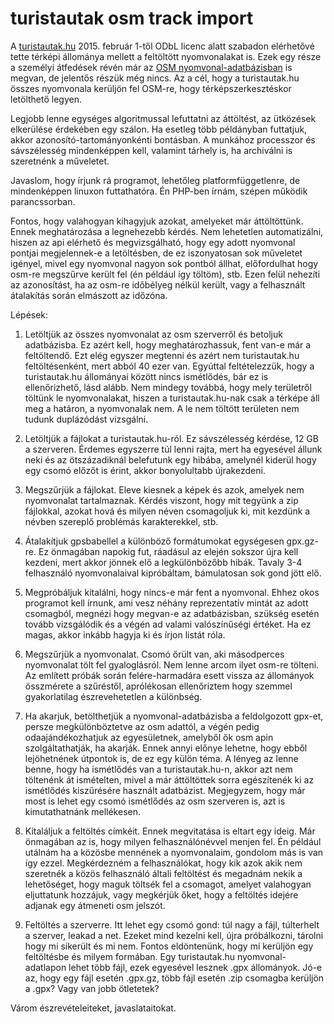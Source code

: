 turistautak osm track import
============================

A [turistautak.hu](http://turistautak.hu/) 2015. február 1-től ODbL licenc alatt szabadon elérhetővé tette térképi állománya mellett a feltöltött nyomvonalakat is. Ezek egy része a személyi átfedések révén már az [OSM nyomvonal-adatbázisban](http://www.openstreetmap.org/traces) is megvan, de jelentős részük még nincs. Az a cél, hogy a turistautak.hu összes nyomvonala kerüljön fel OSM-re, hogy térképszerkesztéskor letölthető legyen.

Legjobb lenne egységes algoritmussal lefuttatni az áttöltést, az ütközések elkerülése érdekében egy szálon. Ha esetleg több példányban futtatjuk, akkor azonosító-tartományonkénti bontásban. A munkához processzor és sávszélesség mindenképpen kell, valamint tárhely is, ha archiválni is szeretnénk a műveletet.

Javaslom, hogy írjunk rá programot, lehetőleg platformfüggetlenre, de mindenképpen linuxon futtathatóra. Én PHP-ben írnám, szépen működik parancssorban.

Fontos, hogy valahogyan kihagyjuk azokat, amelyeket már áttöltöttünk. Ennek meghatározása a legnehezebb kérdés. Nem lehetetlen automatizálni, hiszen az api elérhető és megvizsgálható, hogy egy adott nyomvonal pontjai megjelennek-e a letöltésben, de ez iszonyatosan sok műveletet igényel, mivel egy nyomvonal nagyon sok pontból állhat, előfordulhat hogy osm-re megszűrve került fel (én például így töltöm), stb. Ezen felül nehezíti az azonosítást, ha az osm-re időbélyeg nélkül került, vagy a felhasznált átalakítás során elmászott az időzóna.

Lépések:

1. Letöltjük az összes nyomvonalat az osm szerverről és betoljuk adatbázisba. Ez azért kell, hogy meghatározhassuk, fent van-e már a feltöltendő. Ezt elég egyszer megtenni és azért nem turistautak.hu feltöltésenként, mert abból 40 ezer van. Egyúttal feltételezzük, hogy a turistautak.hu állományai között nincs ismétlődés, bár ez is ellenőrizhető, lásd alább. Nem mindegy továbbá, hogy mely területről töltünk le nyomvonalakat, hiszen a turistautak.hu-nak csak a térképe áll meg a határon, a nyomvonalak nem. A le nem töltött területen nem tudunk duplázódást vizsgálni.

2. Letöltjük a fájlokat a turistautak.hu-ról. Ez sávszélesség kérdése, 12 GB a szerveren. Érdemes egyszerre túl lenni rajta, mert ha egyesével állunk neki és az ötszázadiknál belefutunk egy hibába, amelynél kiderül hogy egy csomó előzőt is érint, akkor bonyolultabb újrakezdeni.

3. Megszűrjük a fájlokat. Eleve kiesnek a képek és azok, amelyek nem nyomvonalat tartalmaznak. Kérdés viszont, hogy mit tegyünk a zip fájlokkal, azokat hová és milyen néven csomagoljuk ki, mit kezdünk a névben szereplő problémás karakterekkel, stb.

4. Átalakítjuk gpsbabellel a különböző formátumokat egységesen gpx.gz-re. Ez önmagában napokig fut, ráadásul az elején sokszor újra kell kezdeni, mert akkor jönnek elő a legkülönbözőbb hibák. Tavaly 3-4 felhasználó nyomvonalaival kipróbáltam, bámulatosan sok gond jött elő.

5. Megpróbáljuk kitalálni, hogy nincs-e már fent a nyomvonal. Ehhez okos programot kell írnunk, ami vesz néhány reprezentatív mintát az adott csomagból, megnézi hogy megvan-e az adatbázisban, szükség esetén tovább vizsgálódik és a végén ad valami valószínűségi értéket. Ha ez magas, akkor inkább hagyja ki és írjon listát róla.

6. Megszűrjük a nyomvonalat. Csomó őrült van, aki másodperces nyomvonalat tölt fel gyaloglásról. Nem lenne arcom ilyet osm-re tölteni. Az említett próbák során felére-harmadára esett vissza az állományok összmérete a szűréstől, aprólékosan ellenőriztem hogy szemmel gyakorlatilag észrevehetetlen a különbség.

7. Ha akarjuk, betölthetjük a nyomvonal-adatbázisba a feldolgozott gpx-et, persze megkülönböztetve az osm adattól, a végén pedig odaajándékozhatjuk az egyesületnek, amelyből ők osm apin szolgáltathatják, ha akarják. Ennek annyi előnye lehetne, hogy ebből lejöhetnének útpontok is, de ez egy külön téma. A lényeg az lenne benne, hogy ha ismétlődés van a turistautak.hu-n, akkor azt nem töltenénk át ismételten, mivel a már áttöltöttek sorra egészítenék ki az ismétlődés kiszűrésére használt adatbázist. Megjegyzem, hogy már most is lehet egy csomó ismétlődés az osm szerveren is, azt is kimutathatnánk mellékesen.

8. Kitaláljuk a feltöltés címkéit. Ennek megvitatása is eltart egy ideig. Már önmagában az is, hogy milyen felhasználónévvel menjen fel. Én például utálnám ha a közösbe mennének a nyomvonalaim, gondolom más is van így ezzel. Megkérdezném a felhasználókat, hogy kik azok akik nem szeretnék a közös felhasználó általi feltöltést és megadnám nekik a lehetőséget, hogy maguk töltsék fel a csomagot, amelyet valahogyan eljuttatunk hozzájuk, vagy megkérjük őket, hogy a feltöltés idejére adjanak egy átmeneti osm jelszót.

9. Feltöltés a szerverre. Itt lehet egy csomó gond: túl nagy a fájl, túlterhelt a szerver, leakad a net. Ezeket mind kezelni kell, újra próbálkozni, tárolni hogy mi sikerült és mi nem. Fontos eldöntenünk, hogy mi kerüljön egy feltöltésbe és milyem formában. Egy turistautak.hu nyomvonal-adatlapon lehet több fájl, ezek egyesével lesznek .gpx állományok. Jó-e az, hogy egy fájl esetén .gpx.gz, több fájl esetén .zip csomagba kerüljön a .gpx? Vagy van jobb ötletetek?

Várom észrevételeiteket, javaslataitokat.
